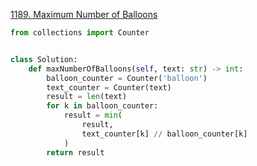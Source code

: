 [1189. Maximum Number of Balloons](https://leetcode.com/problems/maximum-number-of-balloons)


```python
from collections import Counter


class Solution:
    def maxNumberOfBalloons(self, text: str) -> int:
        balloon_counter = Counter('balloon')
        text_counter = Counter(text)
        result = len(text)
        for k in balloon_counter:
            result = min(
                result,
                text_counter[k] // balloon_counter[k]
            )
        return result

```
